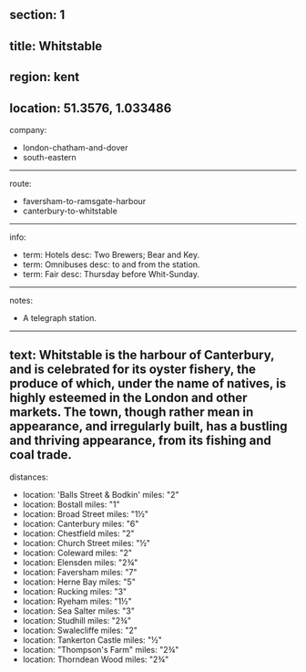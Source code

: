 section: 1
----
title: Whitstable
----
region: kent
----
location: 51.3576, 1.033486
----
company:
- london-chatham-and-dover
- south-eastern
----
route:
- faversham-to-ramsgate-harbour
- canterbury-to-whitstable
----
info:
- term: Hotels
  desc: Two Brewers; Bear and Key.
- term: Omnibuses
  desc: to and from the station.
- term: Fair
  desc: Thursday before Whit-Sunday.
----
notes:
- A telegraph station.
----
text: Whitstable is the harbour of Canterbury, and is celebrated for its oyster fishery, the produce of which, under the name of natives, is highly esteemed in the London and other markets. The town, though rather mean in appearance, and irregularly built, has a bustling and thriving appearance, from its fishing and coal trade.
----
distances:
- location: 'Balls Street & Bodkin'
  miles: "2"
- location: Bostall
  miles: "1"
- location: Broad Street
  miles: "1½"
- location: Canterbury
  miles: "6"
- location: Chestfield
  miles: "2"
- location: Church Street
  miles: "½"
- location: Coleward
  miles: "2"
- location: Elensden
  miles: "2¾"
- location: Faversham
  miles: "7"
- location: Herne Bay
  miles: "5"
- location: Rucking
  miles: "3"
- location: Ryeham
  miles: "1½"
- location: Sea Salter
  miles: "3"
- location: Studhill
  miles: "2¾"
- location: Swalecliffe
  miles: "2"
- location: Tankerton Castle
  miles: "½"
- location: "Thompson's Farm"
  miles: "2¾"
- location: Thorndean Wood
  miles: "2¾"

